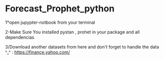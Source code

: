 # Forecast_Prophet_python

1*open jupypter-notbook from your terminal

2-Make Sure You installed pystan , prohet in your package and all dependencias 

3/Download another datasets from here and don't forget to handle the data ^_^ : https://finance.yahoo.com/
